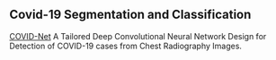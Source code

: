 ## Covid-19 Segmentation and Classification

<a href="https://arxiv.org/pdf/2003.09871.pdf">COVID-Net</a> A Tailored Deep Convolutional Neural Network Design for Detection of COVID-19 cases from Chest Radiography Images.

